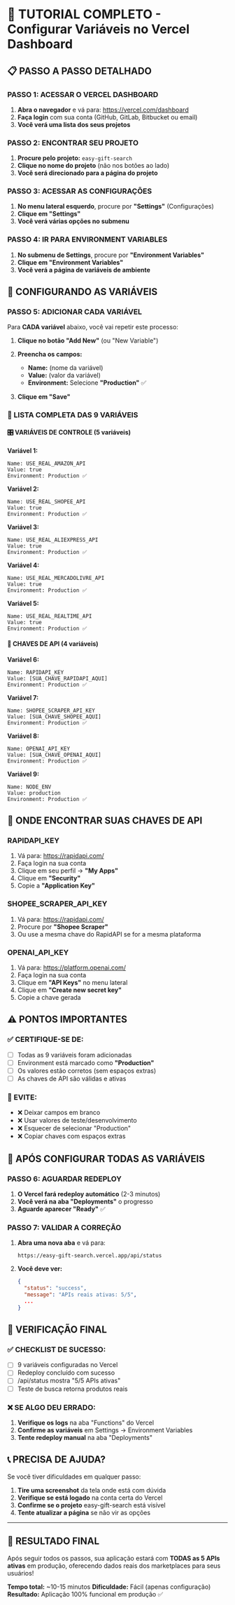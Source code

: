 # 🚀 TUTORIAL COMPLETO - Configurar Variáveis no Vercel Dashboard

## 📋 **PASSO A PASSO DETALHADO**

### **PASSO 1: ACESSAR O VERCEL DASHBOARD**

1. **Abra o navegador** e vá para: https://vercel.com/dashboard
2. **Faça login** com sua conta (GitHub, GitLab, Bitbucket ou email)
3. **Você verá uma lista dos seus projetos**

### **PASSO 2: ENCONTRAR SEU PROJETO**

1. **Procure pelo projeto:** `easy-gift-search`
2. **Clique no nome do projeto** (não nos botões ao lado)
3. **Você será direcionado para a página do projeto**

### **PASSO 3: ACESSAR AS CONFIGURAÇÕES**

1. **No menu lateral esquerdo**, procure por **"Settings"** (Configurações)
2. **Clique em "Settings"**
3. **Você verá várias opções no submenu**

### **PASSO 4: IR PARA ENVIRONMENT VARIABLES**

1. **No submenu de Settings**, procure por **"Environment Variables"**
2. **Clique em "Environment Variables"**
3. **Você verá a página de variáveis de ambiente**

## 🔧 **CONFIGURANDO AS VARIÁVEIS**

### **PASSO 5: ADICIONAR CADA VARIÁVEL**

Para **CADA variável** abaixo, você vai repetir este processo:

1. **Clique no botão "Add New"** (ou "New Variable")
2. **Preencha os campos:**
   - **Name:** (nome da variável)
   - **Value:** (valor da variável)
   - **Environment:** Selecione **"Production"** ✅

3. **Clique em "Save"**

### **📝 LISTA COMPLETA DAS 9 VARIÁVEIS**

#### **🎛️ VARIÁVEIS DE CONTROLE (5 variáveis)**

**Variável 1:**
```
Name: USE_REAL_AMAZON_API
Value: true
Environment: Production ✅
```

**Variável 2:**
```
Name: USE_REAL_SHOPEE_API
Value: true
Environment: Production ✅
```

**Variável 3:**
```
Name: USE_REAL_ALIEXPRESS_API
Value: true
Environment: Production ✅
```

**Variável 4:**
```
Name: USE_REAL_MERCADOLIVRE_API
Value: true
Environment: Production ✅
```

**Variável 5:**
```
Name: USE_REAL_REALTIME_API
Value: true
Environment: Production ✅
```

#### **🔑 CHAVES DE API (4 variáveis)**

**Variável 6:**
```
Name: RAPIDAPI_KEY
Value: [SUA_CHAVE_RAPIDAPI_AQUI]
Environment: Production ✅
```

**Variável 7:**
```
Name: SHOPEE_SCRAPER_API_KEY
Value: [SUA_CHAVE_SHOPEE_AQUI]
Environment: Production ✅
```

**Variável 8:**
```
Name: OPENAI_API_KEY
Value: [SUA_CHAVE_OPENAI_AQUI]
Environment: Production ✅
```

**Variável 9:**
```
Name: NODE_ENV
Value: production
Environment: Production ✅
```

## 🔑 **ONDE ENCONTRAR SUAS CHAVES DE API**

### **RAPIDAPI_KEY**
1. Vá para: https://rapidapi.com/
2. Faça login na sua conta
3. Clique em seu perfil → **"My Apps"**
4. Clique em **"Security"** 
5. Copie a **"Application Key"**

### **SHOPEE_SCRAPER_API_KEY**
1. Vá para: https://rapidapi.com/
2. Procure por **"Shopee Scraper"** 
3. Ou use a mesma chave do RapidAPI se for a mesma plataforma

### **OPENAI_API_KEY**
1. Vá para: https://platform.openai.com/
2. Faça login na sua conta
3. Clique em **"API Keys"** no menu lateral
4. Clique em **"Create new secret key"**
5. Copie a chave gerada

## ⚠️ **PONTOS IMPORTANTES**

### **✅ CERTIFIQUE-SE DE:**
- [ ] Todas as 9 variáveis foram adicionadas
- [ ] Environment está marcado como **"Production"**
- [ ] Os valores estão corretos (sem espaços extras)
- [ ] As chaves de API são válidas e ativas

### **🚫 EVITE:**
- ❌ Deixar campos em branco
- ❌ Usar valores de teste/desenvolvimento
- ❌ Esquecer de selecionar "Production"
- ❌ Copiar chaves com espaços extras

## 🚀 **APÓS CONFIGURAR TODAS AS VARIÁVEIS**

### **PASSO 6: AGUARDAR REDEPLOY**
1. **O Vercel fará redeploy automático** (2-3 minutos)
2. **Você verá na aba "Deployments"** o progresso
3. **Aguarde aparecer "Ready"** ✅

### **PASSO 7: VALIDAR A CORREÇÃO**
1. **Abra uma nova aba** e vá para:
   ```
   https://easy-gift-search.vercel.app/api/status
   ```
2. **Você deve ver:**
   ```json
   {
     "status": "success",
     "message": "APIs reais ativas: 5/5",
     ...
   }
   ```

## 🎯 **VERIFICAÇÃO FINAL**

### **✅ CHECKLIST DE SUCESSO:**
- [ ] 9 variáveis configuradas no Vercel
- [ ] Redeploy concluído com sucesso
- [ ] /api/status mostra "5/5 APIs ativas"
- [ ] Teste de busca retorna produtos reais

### **❌ SE ALGO DEU ERRADO:**
1. **Verifique os logs** na aba "Functions" do Vercel
2. **Confirme as variáveis** em Settings → Environment Variables
3. **Tente redeploy manual** na aba "Deployments"

## 📞 **PRECISA DE AJUDA?**

Se você tiver dificuldades em qualquer passo:

1. **Tire uma screenshot** da tela onde está com dúvida
2. **Verifique se está logado** na conta certa do Vercel
3. **Confirme se o projeto** easy-gift-search está visível
4. **Tente atualizar a página** se não vir as opções

---

## 🎉 **RESULTADO FINAL**

Após seguir todos os passos, sua aplicação estará com **TODAS as 5 APIs ativas** em produção, oferecendo dados reais dos marketplaces para seus usuários!

**Tempo total:** ~10-15 minutos
**Dificuldade:** Fácil (apenas configuração)
**Resultado:** Aplicação 100% funcional em produção ✅
